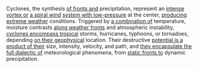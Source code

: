 
Cyclones, the synthesis [of fronts and](1/3/2/3/1/.Fronts) precipitation, represent an [intense vortex or](1/2/3/3/3/2/2/.Viscous%20Drag) [a spiral wind](1/2/3/1/1/2/1/_Curve-Spiral) [system with low-pressure](1/3/2/3/_High%20Pressure-Low%20Pressure) at the center, [producing extreme weather](1/3/2/3/3/.Cyclones) conditions. Triggered by [a combination of](1/1/3/3/2/.Combinations) temperature, moisture contrasts [along weather fronts](1/3/2/3/1/.Fronts) and atmospheric instability, [cyclones encompass tropical](1/3/2/3/3/.Cyclones) storms, hurricanes, typhoons, or tornadoes, depending [on their geophysical](1/3/2/1/.Plate%20Tectonics) location. Their destructive [potential is a](1/2/2/2/1/3/1/.Potential) [product of their](2/3/1/1/1/3/.Product) size, intensity, velocity, and path, and [they encapsulate the](1/3/3/2/1/1/.Heat%20Shields) [full dialectic of](1/1/2/1/.Existential%20Dialectics) meteorological phenomena, from [static fronts to](1/3/2/3/1/3/.Stationary%20Front) dynamic precipitation.


